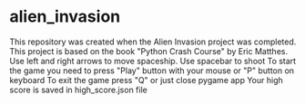 # alien_invasion
This repository was created when the Alien Invasion project was completed. This project is based on the book "Python Crash Course" by Eric Matthes.
Use left and right arrows to move spaceship.
Use spacebar to shoot
To start the game you need to press "Play" button with your mouse or "P" button on keyboard
To exit the game press "Q" or just close pygame app
Your high score is saved in high_score.json file
